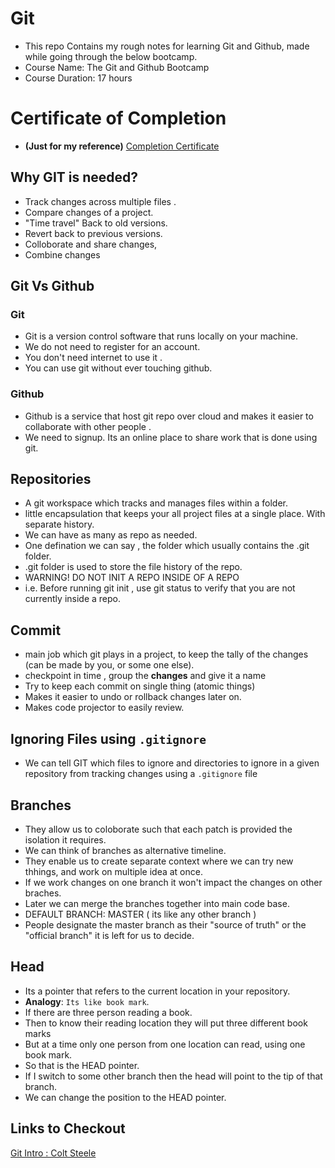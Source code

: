 # Git
* This repo Contains my rough notes for learning Git and Github, made while going through the below bootcamp. 
* Course Name: The Git and Github Bootcamp
* Course Duration: 17 hours 

# Certificate of Completion
- **(Just for my reference)** [Completion Certificate](https://udemy-certificate.s3.amazonaws.com/image/UC-48d5964c-a4db-459b-a652-835af3ccc754.jpg)


## Why GIT is needed? 
* Track changes across multiple files . 
* Compare changes of a project. 
* "Time travel" Back to old versions. 
* Revert back to previous versions. 
* Colloborate and share changes,
* Combine changes

## Git Vs Github
### Git
* Git is a version control software that runs locally on your machine. 
* We do not need to register for an account. 
* You don't need internet to use it . 
* You can use git without ever touching github.


### Github
* Github is a service that host git repo over cloud and makes it easier to collaborate with other people . 
* We need to signup. Its an online place to share work that is done using git. 


## Repositories
* A git workspace which tracks and manages files within a folder. 
* little encapsulation that keeps your all project files at a single place. With separate history. 
* We can have as many as repo as needed. 
* One defination we can say , the folder which usually contains the .git folder. 
* .git folder is used to store the file history of the repo. 
* WARNING! DO NOT INIT A REPO INSIDE OF A REPO
* i.e. Before running git init , use git status to verify that you are not currently inside a repo.

## Commit
* main job which git plays in a project, to keep the tally of the changes (can be made by you, or some one else).
* checkpoint in time , group the **changes** and give it a name
* Try to keep each commit on single thing (atomic things)
* Makes it easier to undo or rollback changes later on. 
* Makes code projector to easily review. 

## Ignoring Files using `.gitignore`
* We can tell GIT which files to ignore and directories to ignore in a given repository from tracking changes using a `.gitignore` file 


## Branches
* They allow us to coloborate such that each patch is provided the isolation it requires. 
* We can think of branches as alternative timeline. 
* They enable us to create separate context where we can try new thhings, and work on multiple idea at once. 
* If we work changes on one branch it won't impact the changes on other braches. 
* Later we can merge the branches together into main code base. 
* DEFAULT BRANCH: MASTER ( its like any other branch )
* People designate the master branch as their "source of truth" or the "official branch" it is left for us to decide. 


## Head
* Its a pointer that refers to the current location in your repository. 
* **Analogy**: `Its like book mark`. 
* If there are three person reading a book. 
* Then to know their reading location they will put three different book marks 
* But at a time only one person from one location can read, using one book mark. 
* So that is the HEAD pointer. 
* If I switch to some other branch then the head will point to the tip of that branch. 
* We can change the position to the HEAD pointer. 

## Links to Checkout
[Git Intro : Colt Steele](https://www.canva.com/design/DAETQyFE6pM/mLt1oYF8gP_mqBS3ghb-BA/view?utm_content=DAETQyFE6pM&utm_campaign=designshare&utm_medium=link&utm_source=sharebutton#59)



